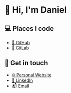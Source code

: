 # 👋 Hi, I'm Daniel

## 💻 Places I code
* [🐙 GitHub](https://github.com/TheOrangePuff)
* [🐶 GitLab](https://gitlab.com/TheOrangePuff)

## 💬 Get in touch</h3>
* [🌐 Personal Website](https://danielvdp.com)
* [📕 LinkedIn](https://www.linkedin.com/in/daniel-van-der-ploeg/)
* [📬 Email](mailto:danielvdp56@gmail.com)

<!--
One day I'll fix this svg generator...

## 🐉 Roll initative!</h3>
![D20](http://d20.danielvdp.com/d20.svg)
-->
